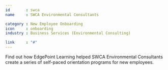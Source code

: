 ```yaml
---
id       : swca
name     : SWCA Environmental Consultants

category : New Employee Onboarding
icon     : onboarding
industry : Business Services (Environmental Consulting)

link     : "#"
---
```

Find out how EdgePoint Learning helped SWCA Environmental Consultants create a series of self-paced orientation programs for new employees.
